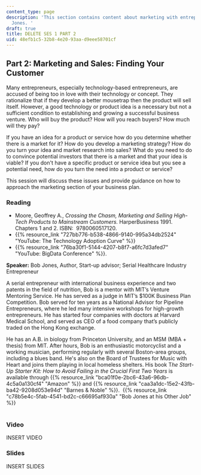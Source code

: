 ```yaml
---
content_type: page
description: 'This section contains content about marketing with entrepreneur Bob
  Jones. '
draft: true
title: DELETE SES 1 PART 2
uid: 48efb1c5-32b8-4e20-93aa-d9eee58701cf
---
```

## Part 2: Marketing and Sales: Finding Your Customer

Many entrepreneurs, especially technology-based entrepreneurs, are accused of being too in love with their technology or concept. They rationalize that if they develop a better mousetrap then the product will sell itself. However, a good technology or product idea is a necessary but not a sufficient condition to establishing and growing a successful business venture. Who will buy the product? How will you reach buyers? How much will they pay?

If you have an idea for a product or service how do you determine whether there is a market for it? How do you develop a marketing strategy? How do you turn your idea and market research into sales? What do you need to do to convince potential investors that there is a market and that your idea is viable? If you don't have a specific product or service idea but you see a potential need, how do you turn the need into a product or service?

This session will discuss these issues and provide guidance on how to approach the marketing section of your business plan.

### Reading

- Moore, Geoffrey A., *Crossing the Chasm, Marketing and Selling High-Tech Products to Mainstream Customers.* HarperBusiness 1991. Chapters 1 and 2. ISBN: ‎ 9780060517120. 
- {{% resource_link "727bb776-b538-4866-9140-995a34db2524" "YouTube: The Technology Adoption Curve" %}} 
- {{% resource_link "76ba30f1-5144-4207-b8f7-a6fc7d3afed7" "YouTube: BigData Conference" %}}.

**Speaker:** Bob Jones, Author, Start-up advisor; Serial Healthcare Industry Entrepreneur

A serial entrepreneur with international business experience and two patents in the field of nutrition, Bob is a mentor with MIT’s Venture Mentoring Service. He has served as a judge in MIT’s $100K Business Plan Competition. Bob served for ten years as a National Advisor for Pipeline Entrepreneurs, where he led many intensive workshops for high-growth entrepreneurs. He has started four companies with doctors at Harvard Medical School, and served as CEO of a food company that’s publicly traded on the Hong Kong exchange.

He has an A.B. in biology from Princeton University, and an MSM (MBA + thesis) from MIT. After hours, Bob is an enthusiastic motorcyclist and a working musician, performing regularly with several Boston-area groups, including a blues band. He's also on the Board of Trustees for Music with Heart and joins them playing in local homeless shelters. His book T*he Start-Up Starter Kit: How to Avoid Failing in the Crucial First Two Years* is available through {{% resource_link "bca01f0e-2bc6-43a6-96db-4c5a0a130cf4" "Amazon" %}} and {{% resource_link "caa3a1dc-15e2-43fb-ba42-9208d053e94d" "Barnes & Noble" %}}.  {{% resource_link "c78b5e4c-5fab-4541-bd2c-c66695af930a" "Bob Jones at his Other Job" %}}      
 

### Video

INSERT VIDEO

### Slides

INSERT SLIDES